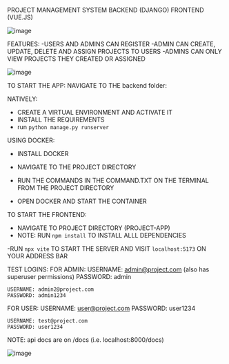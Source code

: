 PROJECT MANAGEMENT SYSTEM 
BACKEND (DJANGO)
FRONTEND (VUE.JS)


![image](https://github.com/user-attachments/assets/5018b796-429c-441b-9e54-f520e054c931)




FEATURES:
-USERS AND ADMINS CAN REGISTER
-ADMIN CAN CREATE, UPDATE, DELETE AND ASSIGN PROJECTS TO USERS
-ADMINS CAN ONLY VIEW PROJECTS THEY CREATED OR ASSIGNED 


![image](https://github.com/user-attachments/assets/322d1590-a723-42b9-ad2d-dbec2f9d32f3)


TO START THE APP:
NAVIGATE TO THE backend folder:

NATIVELY:
- CREATE A VIRTUAL ENVIRONMENT AND ACTIVATE IT
- INSTALL THE REQUIREMENTS 
- run `python manage.py runserver`

USING DOCKER:
- INSTALL DOCKER 
- NAVIGATE TO THE PROJECT DIRECTORY 
- RUN THE COMMANDS IN THE COMMAND.TXT ON THE TERMINAL FROM THE PROJECT DIRECTORY

- OPEN DOCKER AND START THE CONTAINER

TO START THE FRONTEND:
- NAVIGATE TO PROJECT DIRECTORY (PROJECT-APP)
- NOTE: RUN `npm install` TO INSTALL ALLL DEPENDENCIES

-RUN `npx vite` TO START THE SERVER AND VISIT `localhost:5173` ON YOUR ADDRESS BAR





TEST LOGINS:
FOR ADMIN:
    USERNAME: admin@project.com (also has superuser permissions)
    PASSWORD: admin 

    USERNAME: admin2@project.com
    PASSWORD: admin1234

FOR USER:
    USERNAME: user@project.com
    PASSWORD: user1234

    USERNAME: test@project.com
    PASSWORD: user1234



NOTE: api docs are on /docs (i.e. localhost:8000/docs)


![image](https://github.com/user-attachments/assets/18a150c6-f401-4095-9960-56204544f308)
